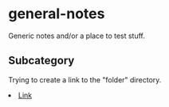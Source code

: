 # general-notes
Generic notes and/or a place to test stuff.

## Subcategory

Trying to create a link to the "folder" directory.
<li>
  <a href="/cracz/general-notes/folder/">Link</a>
</li>
